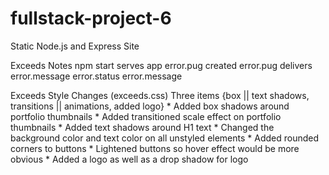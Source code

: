# fullstack-project-6
 Static Node.js and Express Site

Exceeds Notes
	npm start serves app
	error.pug created
	error.pug delivers
		error.message
		error.status
		error.message



Exceeds Style Changes (exceeds.css)
	Three items {box || text shadows, transitions || animations, added logo}
		* Added box shadows around portfolio thumbnails
		* Added transitioned scale effect on portfolio thumbnails
		* Added text shadows around H1 text
		* Changed the background color and text color on all unstyled elements
		* Added rounded corners to buttons
		* Lightened buttons so hover effect would be more obvious
		* Added a logo as well as a drop shadow for logo
